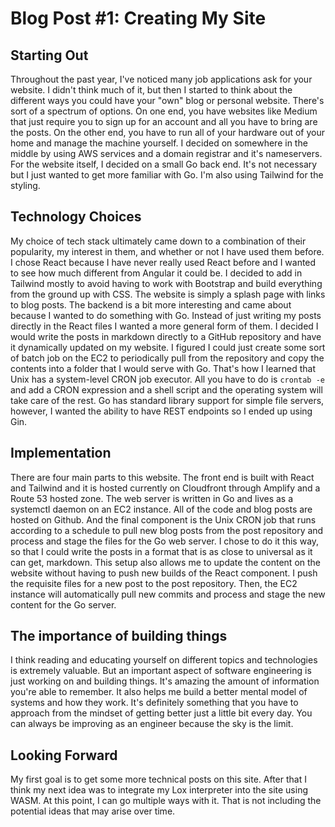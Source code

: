 # Blog Post #1: Creating My Site

## Starting Out
Throughout the past year, I've noticed many job applications ask for your website. I didn't think much of it, but then I started to think about the different ways you could have your "own" blog or personal website. There's sort of a spectrum of options. On one end, you have websites like Medium that just require you to sign up for an account and all you have to bring are the posts. On the other end, you have to run all of your hardware out of your home and manage the machine yourself. I decided on somewhere in the middle by using AWS services and a domain registrar and it's nameservers. For the website itself, I decided on a small Go back end. It's not necessary but I just wanted to get more familiar with Go. I'm also using Tailwind for the styling.

## Technology Choices
My choice of tech stack ultimately came down to a combination of their popularity, my interest in them, and whether or not I have used them before. I chose React because I have never really used React before and I wanted to see how much different from Angular it could be. I decided to add in Tailwind mostly to avoid having to work with Bootstrap and build everything from the ground up with CSS. The website is simply a splash page with links to blog posts. The backend is a bit more interesting and came about because I wanted to do something with Go. Instead of just writing my posts directly in the React files I wanted a more general form of them. I decided I would write the posts in markdown directly to a GitHub repository and have it dynamically updated on my website. I figured I could just create some sort of batch job on the EC2 to periodically pull from the repository and copy the contents into a folder that I would serve with Go. That's how I learned that Unix has a system-level CRON job executor. All you have to do is ```crontab -e``` and add a CRON expression and a shell script and the operating system will take care of the rest. Go has standard library support for simple file servers, however, I wanted the ability to have REST endpoints so I ended up using Gin.

## Implementation
There are four main parts to this website. The front end is built with React and Tailwind and it is hosted currently on Cloudfront through Amplify and a Route 53 hosted zone. The web server is written in Go and lives as a systemctl daemon on an EC2 instance. All of the code and blog posts are hosted on Github. And the final component is the Unix CRON job that runs according to a schedule to pull new blog posts from the post repository and process and stage the files for the Go web server. I chose to do it this way, so that I could write the posts in a format that is as close to universal as it can get, markdown. This setup also allows me to update the content on the website without having to push new builds of the React component. I push the requisite files for a new post to the post repository. Then, the EC2 instance will automatically pull new commits and process and stage the new content for the Go server.

## The importance of building things
I think reading and educating yourself on different topics and technologies is extremely valuable. But an important aspect of software engineering is just working on and building things. It's amazing the amount of information you're able to remember. It also helps me build a better mental model of systems and how they work. It's definitely something that you have to approach from the mindset of getting better just a little bit every day. You can always be improving as an engineer because the sky is the limit.

## Looking Forward
My first goal is to get some more technical posts on this site. After that I think my next idea was to integrate my Lox interpreter into the site using WASM. At this point, I can go multiple ways with it. That is not including the potential ideas that may arise over time.